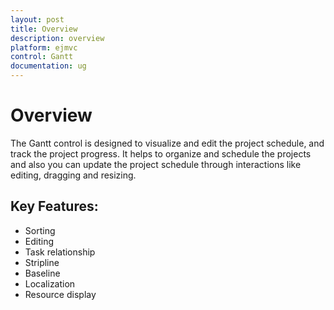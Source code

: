 ```yaml
---
layout: post
title: Overview
description: overview
platform: ejmvc
control: Gantt
documentation: ug
---
```


# Overview

The Gantt control is designed to visualize and edit the project schedule, and track the project progress. It helps to organize and schedule the projects and also you can update the project schedule through interactions like editing, dragging and resizing.

## Key Features:

* Sorting
* Editing
* Task relationship
* Stripline
* Baseline
* Localization   
* Resource display
